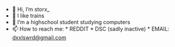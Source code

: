 - 👋 Hi, I’m storx_
- 👀 I like trains
- 🌱 I’m a highschool student studying computers 
- 📫 How to reach me:
          * REDDIT
          * DSC (sadly inactive)
          * EMAIL: dxxlswrd@gmail.com

<!---
dxxl/dxxl is a ✨ special ✨ repository because its `README.md` (this file) appears on your GitHub profile.
You can click the Preview link to take a look at your changes.
--->

